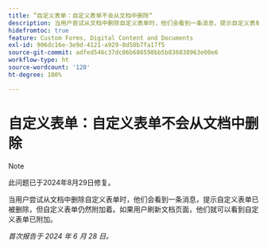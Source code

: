 ```yaml
---
title: ”自定义表单：自定义表单不会从文档中删除“
description: 当用户尝试从文档中删除自定义表单时，他们会看到一条消息，提示自定义表单已被删除，但自定义表单仍然附加着。如果用户刷新文档页面，他们就可以看到自定义表单已附加。
hidefromtoc: true
feature: Custom Forms, Digital Content and Documents
exl-id: 906dc16e-3e9d-4121-a929-8d50b7fa17f5
source-git-commit: adfed546c37dc86b686598bb5b836838963e00e6
workflow-type: ht
source-wordcount: '120'
ht-degree: 100%

---
```


# 自定义表单：自定义表单不会从文档中删除

>[!NOTE]
>
>此问题已于2024年8月29日修复。

当用户尝试从文档中删除自定义表单时，他们会看到一条消息，提示自定义表单已被删除，但自定义表单仍然附加着。如果用户刷新文档页面，他们就可以看到自定义表单已附加。

_首次报告于 2024 年 6 月 28 日。_
